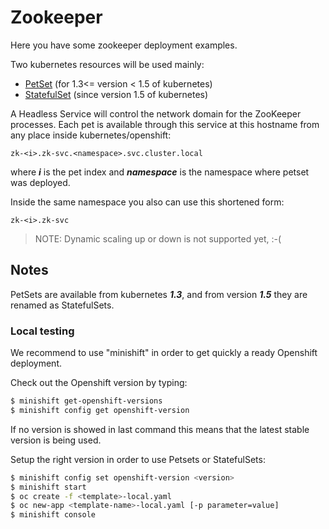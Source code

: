# Zookeeper

Here you have some zookeeper deployment examples.

Two kubernetes resources will be used mainly:

* [PetSet](https://kubernetes.io/docs/user-guide/petset/)      (for 1.3<= version < 1.5 of kubernetes)
* [StatefulSet](https://kubernetes.io/docs/concepts/abstractions/controllers/statefulsets/) (since version 1.5 of kubernetes)

A Headless Service will control the network domain for the ZooKeeper processes.
Each pet is available through this service at this hostname from any place inside kubernetes/openshift:

`zk-<i>.zk-svc.<namespace>.svc.cluster.local`

where ***i*** is the pet index and ***namespace*** is the namespace where petset was deployed.

Inside the same namespace you also can use this shortened form:

`zk-<i>.zk-svc`


> NOTE: Dynamic scaling up or down is not supported yet, :-(

## Notes

PetSets are available from kubernetes ***1.3***, and from version ***1.5*** they are renamed as StatefulSets.

### Local testing

We recommend to use "minishift" in order to get quickly a ready Openshift deployment.

Check out the Openshift version by typing:

```bash
$ minishift get-openshift-versions
$ minishift config get openshift-version
```

If no version is showed in last command this means that the latest stable version is being used.

Setup the right version in order to use Petsets or StatefulSets:

```bash
$ minishift config set openshift-version <version>
$ minishift start
$ oc create -f <template>-local.yaml
$ oc new-app <template-name>-local.yaml [-p parameter=value]
$ minishift console
```